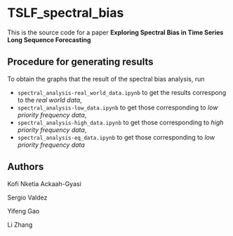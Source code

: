 # TSLF_spectral_bias
This is the source code for a paper **Exploring Spectral Bias in Time Series Long Sequence Forecasting** 

## Procedure for generating results

To obtain the graphs that the result of the spectral bias analysis, run 
- ``spectral_analysis-real_world_data.ipynb`` to get the results correspong to the *real world data*, 
- ``spectral_analysis-low_data.ipynb`` to get those corresponding to *low priority frequency data*,
- ``spectral_analysis-high_data.ipynb`` to get those corresponding to *high priority frequency data*,
- ``spectral_analysis-eq_data.ipynb`` to get those corresponding to *low priority frequency data*


## Authors

Kofi Nketia Ackaah-Gyasi

Sergio Valdez

Yifeng Gao

Li Zhang
